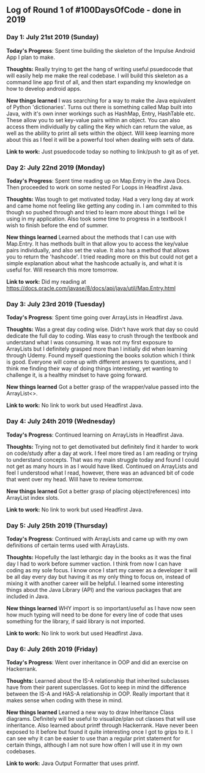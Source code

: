 
## Log of Round 1 of #100DaysOfCode - done in 2019

### Day 1: July 21st 2019 (Sunday)

**Today's Progress**: Spent time building the skeleton of the Impulse Android App I plan to make.

**Thoughts:** Really trying to get the hang of writing useful psuedocode that will easily help me make the real codebase. I will build this skeleton as a command line app first of all, and then start expanding my knowledge on how to develop android apps.

**New things learned** I was searching for a way to make the Java equivalent of Python 'dictionaries'. Turns out there is something called Map built into Java, with it's own inner workings such as HashMap, Entry, HashTable etc. These allow you to set key-value pairs within an object. You can also access them individually by calling the Key which can return the value, as well as the ability to print all sets within the object. Will keep learning more about this as I feel it will be a powerful tool when dealing with sets of data.

**Link to work:** Just psuedocode today so nothing to link/push to git as of yet.


### Day 2: July 22nd 2019 (Monday)

**Today's Progress**: Spent time reading up on Map.Entry in the Java Docs. Then proceeded to work on some nested For Loops in Headfirst Java.

**Thoughts:** Was tough to get motivated today. Had a very long day at work and came home not feeling like getting any coding in. I am commited to this though so pushed through and tried to learn more about things I wil be using in my application. Also took some time to progress in a textbook I wish to finish before the end of summer.

**New things learned** Learned about the methods that I can use with Map.Entry. It has methods built in that allow you to access the key/value pairs individually, and also set the value. It also has a method that allows you to return the 'hashcode'. I tried reading more on this but could not get a simple explanation about what the hashcode actually is, and what it is useful for. Will research this more tomorrow.

**Link to work:** Did my reading at https://docs.oracle.com/javase/8/docs/api/java/util/Map.Entry.html


### Day 3: July 23rd 2019 (Tuesday)

**Today's Progress**: Spent time going over ArrayLists in Headfirst Java.

**Thoughts:** Was a great day coding wise. Didn't have work that day so could dedicate the full day to coding. Was easy to crush through the textbook and understand what I was consuming. It was not my first exposure to ArrayLists but I definitely grasped more than I initially did when learning through Udemy. Found myself questioning the books solution which I think is good. Everyone will come up with different answers to questions, and I think me finding their way of doing things interesting, yet wanting to challenge it, is a healthy mindset to have going forward.

**New things learned** Got a better grasp of the wrapper/value passed into the ArrayList<>.

**Link to work:** No link to work but used Headfirst Java.


### Day 4: July 24th 2019 (Wednesday)

**Today's Progress**: Continued learning on ArrayLists in Headfirst Java.

**Thoughts:** Trying not to get demotivated but definitely find it harder to work on code/study after a day at work. I feel more tired as I am reading or trying to understand concepts. That was my main struggle today and found I could not get as many hours in as I would have liked. Continued on ArrayLists and feel I understood what I read, however, there was an advanced bit of code that went over my head. Will have to review tomorrow.

**New things learned** Got a better grasp of placing object(references) into ArrayList index slots.

**Link to work:** No link to work but used Headfirst Java.


### Day 5: July 25th 2019 (Thursday)

**Today's Progress**: Continued with ArrayLists and came up with my own definitions of certain terms used with ArrayLists.

**Thoughts:** Hopefully the last lethargic day in the books as it was the final day I had to work before summer vaction. I think from now I can have coding as my sole focus. I know once I start my career as a developer it will be all day every day but having it as my only thing to focus on, instead of mixing it with another career will be helpful. I learned some interesting things about the Java Library (API) and the various packages that are included in Java.

**New things learned** WHY import is so important/useful as I have now seen how much typing will need to be done for every line of code that uses something for the library, if said library is not imported.

**Link to work:** No link to work but used Headfirst Java.


### Day 6: July 26th 2019 (Friday)

**Today's Progress**: Went over inheritance in OOP and did an exercise on Hackerrank.

**Thoughts:** Learned about the IS-A relationship that inherited subclasses have from their parent superclasses. Got to keep in mind the difference between the IS-A and HAS-A relationship in OOP. Really important that it makes sense when coding with these in mind. 

**New things learned** Learned a new way to draw Inheritance Class diagrams. Definitely will be useful to visualize/plan out classes that will use inheritance. Also learned about printf through Hackerrank. Have never been exposed to it before but found it quite interesting once I got to grips to it. I can see why it can be easier to use than a regular print statement for certain things, although I am not sure how often I will use it in my own codebases.

**Link to work:** Java Output Formatter that uses printf.

